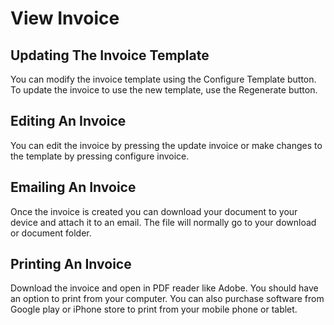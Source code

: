 # View Invoice
## Updating The Invoice Template
You can modify the invoice template using the Configure Template button.
To update the invoice to use the new template, use the Regenerate button.

## Editing An Invoice
You can edit the invoice by pressing the update invoice or make changes to the template by pressing configure invoice.

## Emailing An Invoice
Once the invoice is created you can download your document to your device and attach it to an email.
The file will normally go to your download or document folder.

## Printing An Invoice
Download the invoice and open in PDF reader like Adobe.
You should have an option to print from your computer.
You can also purchase software from Google play or iPhone store to print from your mobile phone or tablet.
